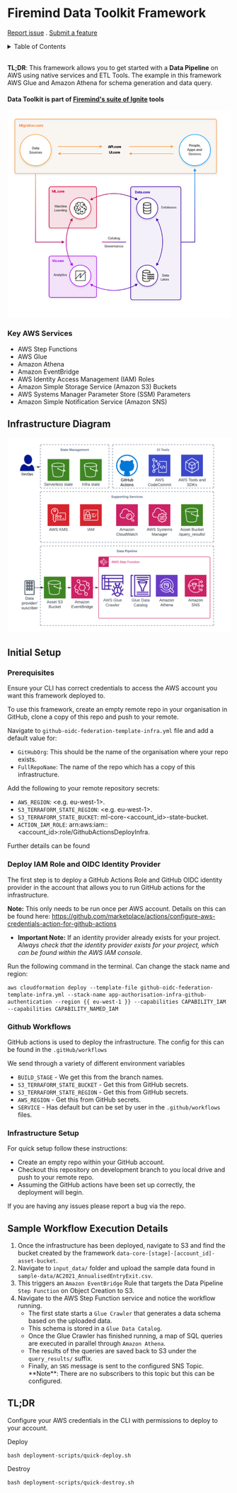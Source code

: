 # Firemind Data Toolkit Framework

[Report issue](https://github.com/hellofiremind/data-toolkit/issues/new?assignees=&labels=&template=bug_report.md&title=)
. [Submit a feature](https://github.com/hellofiremind/data-toolkit/issues/new?assignees=&labels=&template=feature_request.md&title=)

<details>
  <summary>Table of Contents</summary>
  <ol>
    <li><a href="#user-content-about-the-project">About The Project</a></li>
    <li><a href="#user-content-initial-setup">Initial Setup</a></li>
    <ol>
      <li><a href="#user-content-prerequisites">Pre-requisites</a></li>
      <li><a href="#user-content-deploy-iam-role-and-oidc-identity-provider">Deploy IAM Role and OIDC Identity Provider</a></li>
      <li><a href="#user-content-github-workflows">GitHub workflows</a></li>
      <li><a href="#user-content-infrastructure-setup">Infrastructure Setup</a></li>
   </ol>
    <li><a href="#user-content-sample-workflow-execution-details">Sample Workflow Execution Details</a></li>
    <li><a href="#user-content-tldr">TL;DR Quick Setup</a></li>
  </ol>
</details>
<br />

**TL;DR**: This framework allows you to get started with a <b> Data Pipeline</b> on AWS using native services and ETL
Tools. The example in this framework AWS Glue and Amazon Athena for schema generation and data query.

#### Data Toolkit is part of [Firemind's suite of Ignite](https://firemind.com/offerings/ignite/) tools

[![Ignite](ignite.png)](https://www.firemind.io/offerings/ignite/data-core/)

<!-- ABOUT THE PROJECT -->

### Key AWS Services

- AWS Step Functions
- AWS Glue
- Amazon Athena
- Amazon EventBridge
- AWS Identity Access Management (IAM) Roles
- Amazon Simple Storage Service (Amazon S3) Buckets
- AWS Systems Manager Parameter Store (SSM) Parameters
- Amazon Simple Notification Service (Amazon SNS)


## Infrastructure Diagram

[![Architecture](arch.png)](https://www.firemind.io/offerings/ignite/data-core/)

## Initial Setup
<!-- INITIAL SETUP -->

<!-- PREREQUISITES -->

### Prerequisites

Ensure your CLI has correct credentials to access the AWS account you want this framework deployed to.

To use this framework, create an empty remote repo in your organisation in GitHub, clone a copy of this repo and push to
your remote.

Navigate to `github-oidc-federation-template-infra.yml` file and add a default value for:

- `GitHubOrg`: This should be the name of the organisation where your repo exists.
- `FullRepoName`: The name of the repo which has a copy of this infrastructure.

Add the following to your remote repository secrets:

- `AWS_REGION`: <e.g. eu-west-1>.
- `S3_TERRAFORM_STATE_REGION`: <e.g. eu-west-1>.
- `S3_TERRAFORM_STATE_BUCKET`: ml-core-<account_id>-state-bucket.
- `ACTION_IAM_ROLE`: arn:aws:iam::<account_id>:role/GithubActionsDeployInfra.

Further details can be
found <a href="https://github.com/Azure/actions-workflow-samples/blob/master/assets/create-secrets-for-GitHub-workflows.md" target="_blank"></a>
<!-- DEPLOY IAM ROLE AND OIDC IDENTITY PROVIDER -->
### Deploy IAM Role and OIDC Identity Provider

The first step is to deploy a GitHub Actions Role and GitHub OIDC identity provider in the account that allows you to
run GitHub actions for the infrastructure.

**Note:** This only needs to be run once per AWS account. Details on this can be found
here: https://github.com/marketplace/actions/configure-aws-credentials-action-for-github-actions

- <b>Important Note:</b> If an identity provider already exists for your project. <i>Always check that the identity
  provider exists for your project, which can be found within the AWS IAM console.</i>

Run the following command in the terminal. Can change the stack name and region:

```
aws cloudformation deploy --template-file github-oidc-federation-template-infra.yml --stack-name app-authorisation-infra-github-authentication --region {{ eu-west-1 }} --capabilities CAPABILITY_IAM --capabilities CAPABILITY_NAMED_IAM
```

<!-- GITHUB WORKFLOWS -->

### Github Workflows

GitHub actions is used to deploy the infrastructure. The config for this can be found in the `.gitHub/workflows`

We send through a variety of different environment variables

- `BUILD_STAGE` - We get this from the branch names.
- `S3_TERRAFORM_STATE_BUCKET` - Get this from GitHub secrets.
- `S3_TERRAFORM_STATE_REGION` - Get this from GitHub secrets.
- `AWS_REGION` - Get this from GitHub secrets.
- `SERVICE` - Has default but can be set by user in the `.github/workflows` files.

<!-- INFRASTRUCTURE SETUP -->

### Infrastructure Setup

For quick setup follow these instructions:

- Create an empty repo within your GitHub account.
- Checkout this repository on development branch to you local drive and push to your remote repo.
- Assuming the GitHub actions have been set up correctly, the deployment will begin.

If you are having any issues please report a bug via the repo.

<!-- SAMPLE WORKFLOW EXECUTION DETAILS -->

## Sample Workflow Execution Details

<ol>
  <li>Once the infrastructure has been deployed, navigate to S3 and find the bucket created by the framework <code>data-core-[stage]-[account_id]-asset-bucket</code>.</li>
  <li>Navigate to <code>input_data/</code> folder and upload the sample data found in <code>sample-data/AC2021_AnnualisedEntryExit.csv</code>.</li>
  <li>This triggers an <code>Amazon EventBridge</code> Rule that targets the Data Pipeline <code>Step Function</code> on Object Creation to S3.</li>
  <li>Navigate to the AWS Step Function service and notice the workflow running.
    <ul><li>The first state starts a <code>Glue Crawler</code> that generates a data schema based on the uploaded data.</li></ul>
    <ul><li>This schema is stored in a <code>Glue Data Catalog</code>.</li></ul>
    <ul><li>Once the Glue Crawler has finished running, a map of SQL queries are executed in parallel through <code>Amazon Athena</code>.</li></ul>
    <ul><li>The results of the queries are saved back to S3 under the <code>query_results/</code> suffix.</li></ul>
    <ul><li>Finally, an <code>SNS</code> message is sent to the configured SNS Topic. **Note**: There are no subscribers to this topic but this can be configured.</li></ul>
  </li>
</ol>

<!-- TLDR -->

## TL;DR

Configure your AWS credentials in the CLI with permissions to deploy to your account.

Deploy

```
bash deployment-scripts/quick-deploy.sh
```

Destroy

```
bash deployment-scripts/quick-destroy.sh
```
